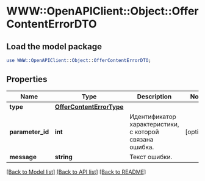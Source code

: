 # WWW::OpenAPIClient::Object::OfferContentErrorDTO

## Load the model package
```perl
use WWW::OpenAPIClient::Object::OfferContentErrorDTO;
```

## Properties
Name | Type | Description | Notes
------------ | ------------- | ------------- | -------------
**type** | [**OfferContentErrorType**](OfferContentErrorType.md) |  | 
**parameter_id** | **int** | Идентификатор характеристики, с которой связана ошибка. | [optional] 
**message** | **string** | Текст ошибки. | 

[[Back to Model list]](../README.md#documentation-for-models) [[Back to API list]](../README.md#documentation-for-api-endpoints) [[Back to README]](../README.md)


